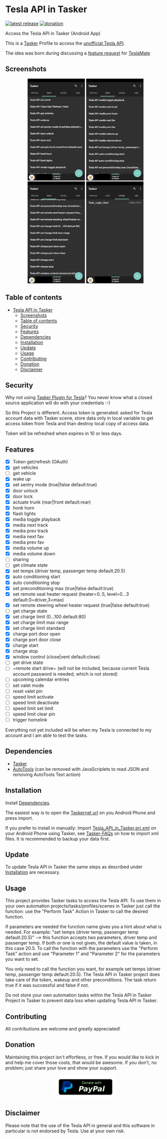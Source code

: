 # Tesla API in Tasker

[![latest release](https://img.shields.io/github/v/release/JakobLichterfeld/Tesla_API_in_Tasker)](https://github.com/JakobLichterfeld/Tesla_API_in_Tasker/releases/latest)
[![donation](https://img.shields.io/badge/Donate-PayPal-informational.svg?logo=paypal)](https://www.paypal.com/cgi-bin/webscr?cmd=_s-xclick&hosted_button_id=4GWXFMNWKC7UL&source=url)

Access the Tesla API in Tasker (Android App)

This is a [Tasker](https://play.google.com/store/apps/details?id=net.dinglisch.android.taskerm) Profile to access the [unofficial Tesla API](https://tesla-api.timdorr.com/).

The idea was born during discussing a [feature request](https://github.com/adriankumpf/teslamate/issues/156) for [TeslaMate](https://github.com/adriankumpf/teslamate)

## Screenshots

<p align="center">
  <img src="screenshots/tasks.png" alt="Tasks" title="Tasks" width="180" height="320" />
  <img src="screenshots/tasks_2.png" alt="Tasks 2" title="Tasks 2" width="180" height="320" />
  <img src="screenshots/tasks_3.png" alt="Tasks 3" title="Tasks 3" width="180" height="320" />
  <img src="screenshots/scenes.png" alt="Scenes" title="Scenes" width="180" height="320" />
</p>

## Table of contents

- [Tesla API in Tasker](#tesla-api-in-tasker)
  - [Screenshots](#screenshots)
  - [Table of contents](#table-of-contents)
  - [Security](#security)
  - [Features](#features)
  - [Dependencies](#dependencies)
  - [Installation](#installation)
  - [Update](#update)
  - [Usage](#usage)
  - [Contributing](#contributing)
  - [Donation](#donation)
  - [Disclaimer](#disclaimer)

## Security

Why not using [Tasker Plugin for Tesla](https://play.google.com/store/apps/details?id=com.crazydog.teslatasker)? You never know what a closed source application will do with your credentials :-)

So this Project is different.
Access token is generated: asked for Tesla account data with Tasker scene, store data only in local variable to get access token from Tesla and than destroy local copy of access data.

Token will be refreshed when expires in 10 or less days.

## Features

- [x] Token get/refresh (OAuth)
- [x] get vehicles
- [ ] get vehicle
- [x] wake up
- [x] set sentry mode (true|false default:true)
- [x] door unlock
- [x] door lock
- [x] actuate trunk (rear|front default:rear)
- [x] honk horn
- [x] flash lights
- [x] media toggle playback
- [x] media next track
- [x] media prev track
- [x] media next fav
- [x] media prev fav
- [x] media volume up
- [x] media volume down
- [ ] sharing
- [ ] get climate state
- [x] set temps (driver temp, passenger temp default:20.5)
- [x] auto conditioning start
- [x] auto conditioning stop
- [x] set preconditioning max (true|false default:true)
- [x] set remote seat heater request (heater=0..5,  level=0...3 default:0=driver,3=max)
- [x] set remote steering wheel heater request (true|false default:true)
- [ ] get charge state
- [x] set charge limit (0...100 default:80)
- [x] set charge limit max range
- [x] set charge limit standard
- [x] charge port door open
- [x] charge port door close
- [x] charge start
- [x] charge stop
- [x] window control (close|vent default:close)
- [ ] get drive state
- [ ] ~remote start drive~ (will not be included, because current Tesla account password is needed, which is not stored)
- [ ] upcoming calendar entries
- [ ] set valet mode
- [ ] reset valet pin
- [ ] speed limit activate
- [ ] speed limit deactivate
- [ ] speed limit set limit
- [ ] speed limit clear pin
- [ ] trigger homelink

Everything not yet included will be when my Tesla is connected to my account and I am able to test the tasks.

## Dependencies

- [Tasker](https://play.google.com/store/apps/details?id=net.dinglisch.android.taskerm)
- [AutoTools](https://play.google.com/store/apps/details?id=com.joaomgcd.autotools) (can be removed with JavaScriplets to read JSON and removing AutoTools Text action)

## Installation

Install [Dependencies](#dependencies).

The easiest way is to open the [Taskernet url](https://taskernet.com/shares/?user=AS35m8mPVeymuldo3aQ2E0w%2Fp%2FdMHwTGvFh2n1G5x85hnLdHZqYoME1ldso6LRp%2Bcuv%2FWQNaht3AkEhes%2FTJwbA%3D&id=Project%3ATesla+API+in+Tasker) on you Android Phone and press import.

If you prefer to install in manually: Import [Tesla_API_in_Tasker.prj.xml](https://github.com/JakobLichterfeld/Tesla_API_in_Tasker/blob/master/Tesla_API_in_Tasker.prj.xml) on your Android Phone using Tasker, see [Tasker-FAQs](https://tasker.joaoapps.com/userguide/en/faqs/faq-how.html#q) on how to import xml files.
It is recommended to backup your data first.

## Update

To update Tesla API in Tasker the same steps as described under [Installation](#installation) are necessary.

## Usage

This project provides Tasker tasks to access the Tesla API. To use them in your own automation projects/tasks/profiles/scenes in Tasker just call the function: use the "Perform Task" Action in Tasker to call the desired function.

If parameters are needed the function name gives you a hint about what is needed. For example: "set temps (driver temp, passenger temp default:20.5)" --> this function accepts two parameters, driver temp and passenger temp. If both or one is not given, the default value is taken, in this case 20.5. To call the function with the parameters use the "Perform Task" action and use "Parameter 1" and "Parameter 2" for the parameters you want to set.

You only need to call the function you want, for example set temps (driver temp, passenger temp default:20.5). The Tesla API in Tasker project does take care of the token, wakeup and other preconditions. The task return true if it was successful and false if not.

Do not store your own automation tasks within the Tesla API in Tasker Project in Tasker to prevent data loss when updating Tesla API in Tasker.

## Contributing

All contributions are welcome and greatly appreciated!

## Donation

Maintaining this project isn't effortless, or free. If you would like to kick in and help me cover those costs, that would be awesome. If you don't, no problem; just share your love and show your support.

<p align="center">
  <a href="https://www.paypal.com/cgi-bin/webscr?cmd=_s-xclick&hosted_button_id=4GWXFMNWKC7UL&source=url">
    <img src="screenshots/paypal-donate-button.png" alt="Donate with PayPal" />
  </a>
</p>

## Disclaimer

Please note that the use of the Tesla API in general and this software in particular is not endorsed by Tesla. Use at your own risk.

